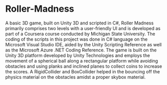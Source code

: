 # Roller-Madness
A basic 3D game, built on Unity 3D and scripted in C#, Roller Madness primarily comprises two levels with a user-friendly UI and is developed as part of a Coursera course conducted by Michigan State University.
The coding of the scripts in this project was done in C# language on the Microsoft Visual Studio IDE, aided by the Unity Scripting Reference as well as the Microsoft Azure .NET Coding  Reference.  The game is built on the Unity 3D platform developed by Unity Technologies and employs the movement of a spherical ball along a rectangular platform while avoiding obstacles and using planks and inclined planes to collect coins to increase the scores. A RigidCollider and BoxCollider helped in the bouncing off the physics material on the obstacles amidst a proper skybox material.
